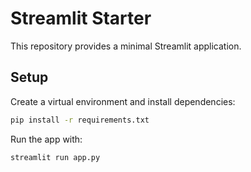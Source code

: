 # Streamlit Starter

This repository provides a minimal Streamlit application.

## Setup

Create a virtual environment and install dependencies:

```bash
pip install -r requirements.txt
```

Run the app with:

```bash
streamlit run app.py
```

